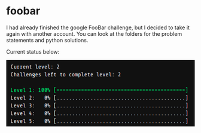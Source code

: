 # foobar

I had already finished the google FooBar challenge, but I decided to take it again with another account.
You can look at the folders for the problem statements and python solutions.

Current status below:

![status](status.png)

